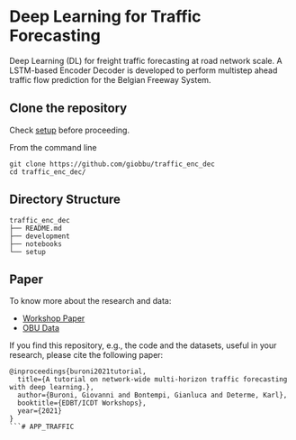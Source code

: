 # Deep Learning for Traffic Forecasting

Deep Learning (DL) for freight traffic forecasting at road network scale.
A LSTM-based Encoder Decoder is developed to perform multistep ahead traffic flow prediction for the Belgian Freeway System.

## Clone the repository

Check [setup](https://github.com/giobbu/traffic_enc_dec/tree/main/setup) before proceeding.

From the command line 

```{r}
git clone https://github.com/giobbu/traffic_enc_dec
cd traffic_enc_dec/
```
## Directory Structure

```{r}
traffic_enc_dec
├── README.md
├── development
├── notebooks
└── setup
```


## Paper

To know more about the research and data: 
* [Workshop Paper](https://www.researchgate.net/publication/348930068_A_Tutorial_on_Network-Wide_Multi-Horizon_Traffic_Forecasting_with_Deep_Learning)
* [OBU Data](https://www.kaggle.com/giobbu/belgium-obu)

If you find this repository, e.g., the code and the datasets, useful in your research, please cite the following paper:

```{r}
@inproceedings{buroni2021tutorial,
  title={A tutorial on network-wide multi-horizon traffic forecasting with deep learning.},
  author={Buroni, Giovanni and Bontempi, Gianluca and Determe, Karl},
  booktitle={EDBT/ICDT Workshops},
  year={2021}
}
```# APP_TRAFFIC
